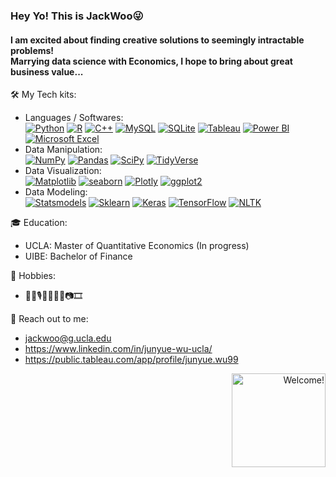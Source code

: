 ### Hey Yo! This is JackWoo😜
#### I am excited about finding creative solutions to seemingly intractable problems!<br/> Marrying data science with Economics, I hope to bring about great business value...

🛠️ My Tech kits:
- Languages / Softwares:  
<a href="https://www.python.org/" target="_blank">![Python](https://img.shields.io/badge/Python-3670A0?style=flat-square&logo=python&logoColor=ffdd54)</a>
<a href="https://www.r-project.org/" target="_blank">![R](https://img.shields.io/badge/R-%23276DC3.svg?style=flat-square&logo=r&logoColor=white)</a>
<a href="https://www.cplusplus.com/" target="_blank">![C++](https://img.shields.io/badge/C++-%2300599C.svg?style=flat-square&logo=c%2B%2B&logoColor=white)</a>
<a href="https://www.mysql.com/" target="_blank">![MySQL](https://img.shields.io/badge/MySQL-%2300f.svg?style=flat-square&logo=mysql&logoColor=white)</a>
<a href="https://www.sqlite.org/" target="_blank">![SQLite](https://img.shields.io/badge/Sqlite-%2307405e.svg?style=flat-square&logo=sqlite&logoColor=white)</a>
<a href="https://www.tableau.com/" target="_blank">![Tableau](https://img.shields.io/badge/Tableau-E97627?style=flat-square&logo=Tableau&logoColor=white)</a>
<a href="https://powerbi.microsoft.com/" target="_blank">![Power BI](https://img.shields.io/badge/PowerBI-F2C811?style=flat-square&logo=Power%20BI&logoColor=white)</a>
<a href="https://www.microsoft.com/en-us/microsoft-365/excel/" target="_blank">![Microsoft Excel](https://img.shields.io/badge/Microsoft_Excel-217346?flat-square&logo=microsoft-excel&logoColor=white)</a>
- Data Manipulation:  
<a href="https://numpy.org/" target="_blank">![NumPy](https://img.shields.io/badge/Numpy-%23013243.svg?style=flat-square&logo=numpy&logoColor=white)</a>
<a href="https://pandas.pydata.org/" target="_blank">![Pandas](https://img.shields.io/badge/Pandas-%23150458.svg?style=flat-square&logo=pandas&logoColor=white)</a>
<a href="https://scipy.org/" target="_blank">![SciPy](https://img.shields.io/badge/SciPy-%230C55A5.svg?style=flat-square&logo=scipy&logoColor=%white)</a>
<a href="https://www.tidyverse.org/" target="_blank">![TidyVerse](https://img.shields.io/badge/Tidyverse-blue?style=flat-square&logo=R&logoColor=white)</a>
- Data Visualization:  
<a href="https://matplotlib.org/" target="_blank">![Matplotlib](https://img.shields.io/badge/matplotlib-blue?style=flat-square&logo=Python&logoColor=white)</a>
<a href="https://seaborn.pydata.org/" target="_blank">![seaborn](https://img.shields.io/badge/seaborn-lightgrey?style=flat-square&logo=Python&logoColor=white)</a>
<a href="https://plotly.com/" target="_blank">![Plotly](https://img.shields.io/badge/Plotly-%233F4F75.svg?style=flat-square&logo=plotly&logoColor=white)</a>
<a href="https://ggplot2.tidyverse.org/" target="_blank">![ggplot2](https://img.shields.io/badge/ggplot2-lightblue?style=flat-square&logo=R&logoColor=white)</a>
- Data Modeling:  
<a href="https://www.statsmodels.org/" target="_blank">![Statsmodels](https://img.shields.io/badge/Statsmodels-orange?style=flat-square&logo=Python&logoColor=white)</a>
<a href="https://scikit-learn.org/" target="_blank">![Sklearn](https://img.shields.io/badge/scikit_learn-F7931E?style=flat-square&logo=scikit-learn&logoColor=white)</a>
<a href="https://keras.io/" target="_blank">![Keras](https://img.shields.io/badge/Keras-%23D00000.svg?style=flat-square&logo=Keras&logoColor=white)</a>
<a href="https://www.tensorflow.org/" target="_blank">![TensorFlow](https://img.shields.io/badge/TensorFlow-%23FF6F00.svg?style=flat-square&logo=TensorFlow&logoColor=white)</a>
<a href="https://www.nltk.org/" target="_blank">![NLTK](https://img.shields.io/badge/NLTK-brown?style=flat-square&logo=Python&logoColor=white)</a>

🎓 Education:
- UCLA: Master of Quantitative Economics (In progress)
- UIBE: Bachelor of Finance

🎨 Hobbies:
- 🎸🎻🎙️🏀🏓🏊‍♂️📷🎞️

📧 Reach out to me:
- jackwoo@g.ucla.edu
- https://www.linkedin.com/in/junyue-wu-ucla/
- https://public.tableau.com/app/profile/junyue.wu99

<div align="right" width="50">
  <img src="https://gifdb.com/images/file/turned-back-sleepy-cat-animation-jk842xgqkt4064kt.gif" alt="Welcome!" style="width:150px;height:150px;border:0" />
</div>
